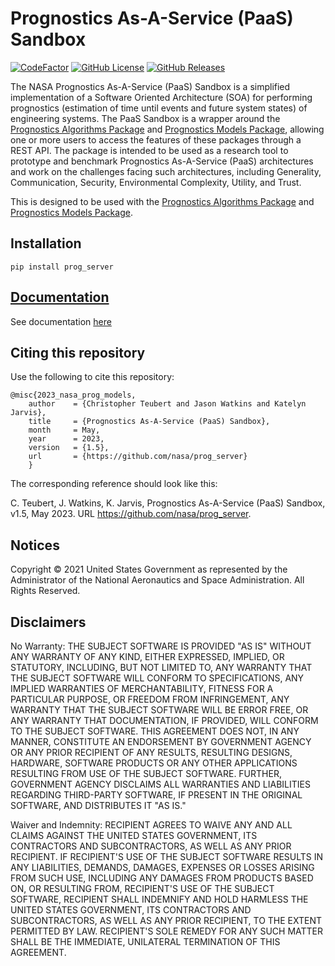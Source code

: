 # Prognostics As-A-Service (PaaS) Sandbox
[![CodeFactor](https://www.codefactor.io/repository/github/nasa/prog_server/badge)](https://www.codefactor.io/repository/github/nasa/prog_server)
[![GitHub License](https://img.shields.io/badge/License-NOSA-green)](https://github.com/nasa/prog_server/blob/master/license.pdf)
[![GitHub Releases](https://img.shields.io/github/release/nasa/prog_server.svg)](https://github.com/nasa/prog_server/releases)

The NASA Prognostics As-A-Service (PaaS) Sandbox is a simplified implementation of a Software Oriented Architecture (SOA) for performing prognostics (estimation of time until events and future system states) of engineering systems. The PaaS Sandbox is a wrapper around the [Prognostics Algorithms Package](https://nasa.github.io/progpy/prog_algs_guide.html) and [Prognostics Models Package](https://nasa.github.io/progpy/prog_models_guide.html), allowing one or more users to access the features of these packages through a REST API. The package is intended to be used as a research tool to prototype and benchmark Prognostics As-A-Service (PaaS) architectures and work on the challenges facing such architectures, including Generality, Communication, Security, Environmental Complexity, Utility, and Trust.

This is designed to be used with the [Prognostics Algorithms Package](https://nasa.github.io/progpy/prog_algs_guide.html) and [Prognostics Models Package](https://nasa.github.io/progpy/prog_models_guide.html).

## Installation
`pip install prog_server`

## [Documentation](https://nasa.github.io/progpy/prog_server_guide.html)
See documentation [here](https://nasa.github.io/progpy/prog_server_guide.html)

## Citing this repository
Use the following to cite this repository:

```
@misc{2023_nasa_prog_models,
    author    = {Christopher Teubert and Jason Watkins and Katelyn Jarvis},
    title     = {Prognostics As-A-Service (PaaS) Sandbox},
    month     = May,
    year      = 2023,
    version   = {1.5},
    url       = {https://github.com/nasa/prog_server}
    }
```

The corresponding reference should look like this:

C. Teubert, J. Watkins, K. Jarvis, Prognostics As-A-Service (PaaS) Sandbox, v1.5, May 2023. URL https://github.com/nasa/prog_server.

## Notices
Copyright © 2021 United States Government as represented by the Administrator of the National Aeronautics and Space Administration.  All Rights Reserved.

## Disclaimers
No Warranty: THE SUBJECT SOFTWARE IS PROVIDED "AS IS" WITHOUT ANY WARRANTY OF ANY KIND, EITHER EXPRESSED, IMPLIED, OR STATUTORY, INCLUDING, BUT NOT LIMITED TO, ANY WARRANTY THAT THE SUBJECT SOFTWARE WILL CONFORM TO SPECIFICATIONS, ANY IMPLIED WARRANTIES OF MERCHANTABILITY, FITNESS FOR A PARTICULAR PURPOSE, OR FREEDOM FROM INFRINGEMENT, ANY WARRANTY THAT THE SUBJECT SOFTWARE WILL BE ERROR FREE, OR ANY WARRANTY THAT DOCUMENTATION, IF PROVIDED, WILL CONFORM TO THE SUBJECT SOFTWARE. THIS AGREEMENT DOES NOT, IN ANY MANNER, CONSTITUTE AN ENDORSEMENT BY GOVERNMENT AGENCY OR ANY PRIOR RECIPIENT OF ANY RESULTS, RESULTING DESIGNS, HARDWARE, SOFTWARE PRODUCTS OR ANY OTHER APPLICATIONS RESULTING FROM USE OF THE SUBJECT SOFTWARE.  FURTHER, GOVERNMENT AGENCY DISCLAIMS ALL WARRANTIES AND LIABILITIES REGARDING THIRD-PARTY SOFTWARE, IF PRESENT IN THE ORIGINAL SOFTWARE, AND DISTRIBUTES IT "AS IS."

Waiver and Indemnity:  RECIPIENT AGREES TO WAIVE ANY AND ALL CLAIMS AGAINST THE UNITED STATES GOVERNMENT, ITS CONTRACTORS AND SUBCONTRACTORS, AS WELL AS ANY PRIOR RECIPIENT.  IF RECIPIENT'S USE OF THE SUBJECT SOFTWARE RESULTS IN ANY LIABILITIES, DEMANDS, DAMAGES, EXPENSES OR LOSSES ARISING FROM SUCH USE, INCLUDING ANY DAMAGES FROM PRODUCTS BASED ON, OR RESULTING FROM, RECIPIENT'S USE OF THE SUBJECT SOFTWARE, RECIPIENT SHALL INDEMNIFY AND HOLD HARMLESS THE UNITED STATES GOVERNMENT, ITS CONTRACTORS AND SUBCONTRACTORS, AS WELL AS ANY PRIOR RECIPIENT, TO THE EXTENT PERMITTED BY LAW.  RECIPIENT'S SOLE REMEDY FOR ANY SUCH MATTER SHALL BE THE IMMEDIATE, UNILATERAL TERMINATION OF THIS AGREEMENT.
